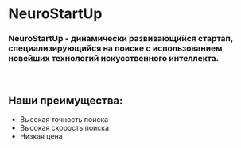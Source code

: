 # NeuroStartUp

### NeuroStartUp - динамически развивающийся стартап, специализирующийся на поиске с использованием новейших технологий искусственного интеллекта.
<br>

## Наши преимущества:

* Высокая точность поиска
* Высокая скорость поиска
* Низкая цена